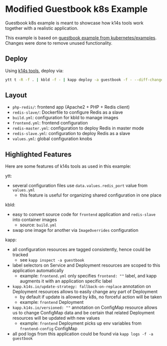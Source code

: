# Modified Guestbook k8s Example

Guestbook k8s example is meant to showcase how k14s tools work together with a realistic application.

This example is based on [guestbook example from kubernetes/examples](https://github.com/kubernetes/examples/blob/d94a4484e1f73a277df25b13153f54cc60773eb5/guestbook/all-in-one/guestbook-all-in-one.yaml). Changes were done to remove unused functionality.

## Deploy

Using [k14s tools](https://github.com/k14s), deploy via:

```bash
ytt t -R -f . | kbld -f - | kapp deploy -a guestbook -f - --diff-changes -y
```

## Layout

- `php-redis/`: frontend app (Apache2 + PHP + Redis client)
- `redis-slave/`: Dockerfile to configure Redis as a slave
- `build.yml`: configuration for kbld to manage images
- `frontend.yml`: frontend configuration
- `redis-master.yml`: configuration to deploy Redis in master mode
- `redis-slave.yml`: configuration to deploy Redis as a slave
- `values.yml`: global configuration knobs

## Highlighted Features

Here are some features of k14s tools as used in this example:

ytt:

- several configuration files use `data.values.redis_port` value from `values.yml`
  - this feature is useful for organizing shared configuration in one place

kbld:

- easy to convert source code for `frontend` application and `redis-slave` into container images
  - source: `build.yml`
- swap one image for another via `ImageOverrides` configuration

kapp:

- all configuration resources are tagged consistently, hence could be tracked
  - see `kapp inspect -a guestbook`
- label selectors on Service and Deployment resources are scoped to this application automatically
  - example: `frontend.yml` only specifies `frontend: ""` label, and kapp augments it with an application specific label
- `kapp.k14s.io/update-strategy: fallback-on-replace` annotation on Deployment resources allows to easily change any part of Deployment
  - by default if update is allowed by k8s, no forceful action will be taken
  - example: `frontend` Deployment
- `kapp.k14s.io/versioned: ""` annotation on ConfigMap resource allows us to change ConfigMap data and be certain that related Deployment resources will be updated with new values
  - example: `frontend` Deployment picks up env variables from `frontend-config` ConfigMap
- all pod logs from this application could be found via `kapp logs -f -a guestbook`
